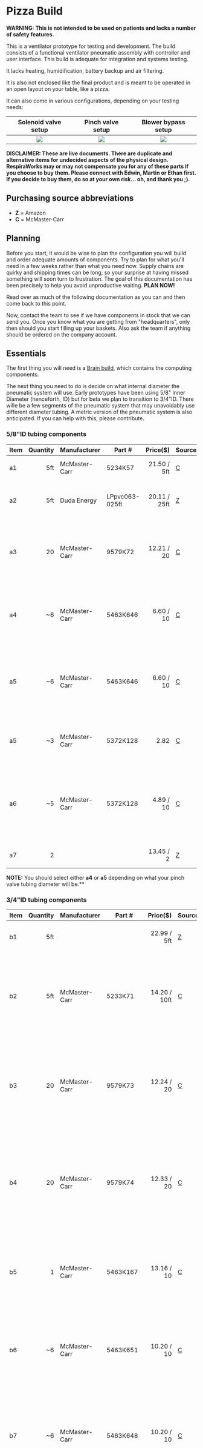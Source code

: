 # Pizza Build

**WARNING: This is not intended to be used on patients and lacks a number of safety features.**

This is a ventilator prototype for testing and development.
The build consists of a functional ventilator pneumatic assembly with controller and user interface. This build is adequate for integration and systems testing.

It lacks heating, humidification, battery backup and air filtering.

It is also not enclosed like the final product and is meant to be operated in an open layout on your table, like a pizza.

It can also come in various configurations, depending on your testing needs:

| Solenoid valve setup  |  Pinch valve setup   | Blower bypass setup     |           
|:---------------------:|:--------------------:|:-----------------------:|
![](photo_solenoid.jpg) |![](photo_pinch.jpg)  |![](photo_advanced.jpg)  |

**DISCLAIMER: These are live documents.
There are duplicate and alternative items for undecided aspects of the physical design. 
RespiraWorks may or may not compensate you for any of these parts if you choose to buy them. Please connect with Edwin, Martin or Ethan first.
If you decide to buy them, do so at your own risk... oh, and thank you ;).**

## Purchasing source abbreviations

* **Z** = Amazon
* **C** = McMaster-Carr

## Planning

Before you start, it would be wise to plan the configuration you will build and order adequate amounts of components.
Try to plan for what you'll need in a few weeks rather than what you need now.
Supply chains are quirky and shipping times can be long, so your surprise at having missed something will soon turn to frustration.
The goal of this documentation has been precisely to help you avoid unproductive waiting. **PLAN NOW!**

Read over as much of the following documentation as you can and then come back to this point.

Now, contact the team to see if we have components in stock that we can send you.
Once you know what you are getting from "headquarters", only then should you start filling up your baskets.
Also ask the team if anything should be ordered on the company account.

## Essentials

The first thing you will need is a [Brain build](pizza_brain), which contains the computing components.

The next thing you need to do is decide on what internal diameter the pneumatic system will use. Early prototypes have
been using 5/8" Inner Diameter (henceforth, ID) but for beta we plan to transition to 3/4"ID. There wille be a few
segments of the pneumatic system that may unavoidably use different diameter tubing. 
A metric version of the pneumatic system is also anticipated. If you can help with this, please contribute.

### 5/8"ID tubing components

| Item | Quantity | Manufacturer  | Part #              | Price($)     |  Sources        | Notes |
| ---- |---------:| ------------- | ------------------- | ------------:|-----------------| ----- |
| a1   |      5ft | McMaster-Carr | 5234K57             | 21.50 / 5ft  | [C][a1mcmc]     | Soft latex tubing, 5/8" ID, 7/8" OD |
| a2   |      5ft | Duda Energy   | LPpvc063-025ft      | 20.11 / 25ft | [Z][a2amzn]     | 5/8" tubing, alternative to *a1*, not as good, too hard |
| a3   |       20 | McMaster-Carr | 9579K72             | 12.21 / 20   | [C][a3mcmc]     | Herbie clip J (20.3-23mm) for clamping 7/8"OD tubing, you'll need plenty |
| a4   |       ~6 | McMaster-Carr | 5463K646            |  6.60 / 10   | [C][a4mcmc]     | 5/8"ID <-> 1/2"ID, adapter, to interface with pinch valve tubing, **read note below** |
| a5   |       ~6 | McMaster-Carr | 5463K646            |  6.60 / 10   | [C][a5mcmc]     | 5/8"ID <-> 3/8"ID, adapter, to interface with alternative pinch valve tubing, **read note below** |
| a5   |       ~3 | McMaster-Carr | 5372K128            | 2.82         | [C][a6mcmc]     | 1/2 NTP female tee, if you plan to have bypass or oxygen limb |
| a6   |       ~5 | McMaster-Carr | 5372K128            | 4.89 / 10    | [C][a7mcmc]     | 1/2 NTP male <-> 5/8"ID multibarbed, for tee junctions, if you plan to have bypass or oxygen limb |
| a7   |        2 |               |                     | 13.45 / 2    | [Z][a8amzn]     | 2pac of ball valves 5/8"ID |

**NOTE:** You should select either **a4** or **a5** depending on what your pinch valve tubing diameter will be.**

[a1mcmc]: https://www.mcmaster.com/5234K57
[a2amzn]: https://www.amazon.com/gp/product/B00LX6MFYE?th=1
[a3mcmc]: https://www.mcmaster.com/9579K72
[a4mcmc]: https://www.mcmaster.com/5463K646
[a5mcmc]: https://www.mcmaster.com/5463K644
[a6mcmc]: https://www.mcmaster.com/4880K154
[a7mcmc]: https://www.mcmaster.com/5372K128
[a8amzn]: https://www.amazon.com/gp/product/B07C5FVN9K

### 3/4"ID tubing components

| Item | Quantity | Manufacturer  | Part #              | Price($)     |  Sources       | Notes |
| ---- |---------:| ------------- | ------------------- | ------------:|----------------| ----- |
| b1   |      5ft |               |                     | 22.99 / 5ft  | [Z][b1amzn]    | soft 3/4"ID 1"OD tubing |
| b2   |      5ft | McMaster-Carr | 5233K71             | 14.20 / 10ft | [C][b2mcmc]    | hard 3/4"ID 1"OD tubing, alternative to b1, not as fun to work with, not for medical use |
| b3   |       20 | McMaster-Carr | 9579K73             | 12.24 / 20   | [C][b3mcmc]    | Herbie clip K (22.2-24.9mm) for clamping 1"OD tubing, works better for soft tubing |
| b4   |       20 | McMaster-Carr | 9579K74             | 12.33 / 20   | [C][b4mcmc]    | Herbie clip L (24.5-27.6mm) for clamping 1"OD tubing, maybe works better for hard tubing? |
| b5   |        1 | McMaster-Carr | 5463K167            | 13.16 / 10   | [C][b5mcmc]    | 3/4"ID <-> 5/8"ID adapter single barb, to interface with blower sub-assembly |
| b6   |       ~6 | McMaster-Carr | 5463K651            | 10.20 / 10   | [C][b6mcmc]    | 3/4"ID <-> 1/2"ID adapter, to interface with pinch valve tubing, **read note below** |
| b7   |       ~6 | McMaster-Carr | 5463K648            | 10.20 / 10   | [C][b7mcmc]    | 3/4"ID <-> 3/8"ID adapter, to interface with alternative pinch valve tubing, **read note below** |
| b8   |       ~3 | McMaster-Carr | 4596K33             | 4.18         | [C][b8mcmc]    | 3/4 NTP female tee, if you plan to have bypass or oxygen limb |
| b9   |       ~5 | McMaster-Carr | 53415K217           | 12.89 / 10   | [C][b9mcmc]    | 3/4 NTP male <-> 3/4"ID single barb, for tee junctions, if you plan to have bypass or oxygen limb |
| b10  |        2 |               |                     | 13.45 / 2    | [Z][b10amzn]    | 2pac of ball valves 3/4"ID |

**NOTE:** You should select either **b6** or **b7** depending on what your pinch valve tubing diameter will be.**

[b1amzn]: https://www.amazon.com/gp/product/B01LZ5ZK53
[b2mcmc]: https://www.mcmaster.com/5233K71
[b3mcmc]: https://www.mcmaster.com/9579K73
[b4mcmc]: https://www.mcmaster.com/9579K74
[b5mcmc]: https://www.mcmaster.com/5463K167
[b6mcmc]: https://www.mcmaster.com/5463K651
[b7mcmc]: https://www.mcmaster.com/5463K648
[b8mcmc]: https://www.mcmaster.com/4596K33
[b9mcmc]: https://www.mcmaster.com/53415K217
[b10amzn]: https://www.amazon.com/gp/product/B07C5FVSQB

### Metric version

**TODO: document how to build with metric components**


### Tools

Assembling the pneumatic system will likely need the following tools.
T1 might be enough and T4 might be unnecessary.
Also, scissors or a sharp knife might be ok instead of T3.

| Item | Manufacturer  | Part number        | Price($) | Sources         | Notes |
| ---- |--------------:| ------------------ | -------- | ---------------:|------ |
| T1   |               |                    |    13.00 | [Z][t1amzn]     | 8 inch slip-joint pliers, for clamping tubes onto fittings | 
| T2   |               |                    |    19.99 | [Z][t2amzn]     | Adjustable wrench, at least 1" wide opening, for screwing in NTP fittings |
| T3   |               |                    |    15.88 | [Z][t3amzn]     | Pipe and PVC cutter, for cutting tubing |
| T4   |               |                    |     8.90 | [Z][t4amzn]     | Long nose pliers, for removing herbie clips |

[t1amzn]: https://www.amazon.com/TEKTON-2-Inch-Joint-Pliers-37122/dp/B00KLY1FAY
[t2amzn]: https://www.amazon.com/GETUPOWER-10-Inch-Adjustable-Opening-Vanadium/dp/B07RGV2VK1
[t3amzn]: https://www.amazon.com/gp/product/B07Y997XKC
[t4amzn]: https://www.amazon.com/Tools-VISE-GRIP-Pliers-6-Inch-2078216/dp/B000A0OW2M


## Sub-assemblies

The following are essential sub-assemblies that you'll need no matter what additional/optional "toppings" you chose to have. 

* [Blower assembly](pizza_blower) - the main driver of pressure in the pneumatic circuit
* [Basic test lung](pizza_test_lung) - something to simulate a lung
* 2x [Venturi flow sensors](../../2_Research_&_Development/Project-Venturi) and corresponding tubing, to provide the controller feedback
* Some sort of valve or valves, which leads us to...

## Optional components

**Optional additions (toppings) for your pizza build:**
These can be added or customized based on what functions you will be developing or testing.

* **Binary solenoid:** One option for inhale or exhale valve is a binary solenoid, which either opens or closes.
The sub-assembly for this component is documented [here](pizza_binary_solenoid). The PCB can only power/control one such
solenoid, so for more advanced designs you will want to (also) start using other valves.
* **Proportional pinch valve:** A proportional pinch valve can control the airflow constriction with much better precision.
Multiple such pinch valves can be used in our prototype, the part is buildable from 3d-printed plastic components and
easily obtainable generic parts. Instructions are [here](../../2_Research_&_Development/Project-Pinch_Valve).
You may need anywhere between 1 and 3 such pinch valves, depending on the complexity of your system.
* **Reduced compliance test lung:** To test basic function a ventilator check lung or a breathing bag is sufficient,
but can really only work up to 10cmH2O. To be able to test higher PIP values, you need to reduce the compliance of the
lung so you don’t just inflate it like a balloon (or pop it). View more details on reduced compliance test lung [here](pizza_compliance_test_lung).
* **Blower bypass:** The purpose of the blower bypass is to prevent strain on blower when the inhale pinch valve is closed. The sub-assembly for this component is documented [here](pizza_blower_bypass).
* **#TODO: check valve**
* **#TODO: oxygen supply limb** 

## Assembly instructions

Use the following diagrams as well as the pictures of the most recent builds at the top of the page to help you assemble this lego set.

![Pizza pneumatics](pizza_pneumatics.png)
[Pneumatics diagram source](pizza_pneumatics.eps)

Note: mind which tubes go into the bottom and top ports of the sensors on the PCB.

![Pizza drawing](pizza_diagram.jpg)
